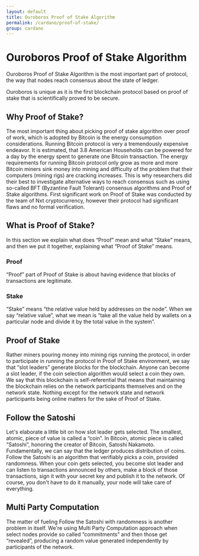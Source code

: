 ```yaml
---
layout: default
title: Ouroboros Proof of Stake Algorithm
permalink: /cardano/proof-of-stake/
group: cardano
---
```

# Ouroboros Proof of Stake Algorithm

[//]: # (<2017-02-21>)

Ouroboros Proof of Stake Algorithm is the most important part of
protocol, the way that nodes reach consensus about the state of ledger.

Ouroboros is unique as it is the first blockchain protocol based on
proof of stake that is scientifically proved to be secure.

## Why Proof of Stake?

The most important thing about picking proof of stake algorithm over
proof of work, which is adopted by Bitcoin is the energy consumption
considerations. Running Bitcoin protocol is very a tremendously
expensive endeavor. It is estimated, that 3.8 American Households can be
powered for a day by the energy spent to generate one Bitcoin
transaction. The energy requirements for running Bitcoin protocol only
grow as more and more Bitcoin miners sink money into mining and
difficulty of the problem that their computers (mining rigs) are
cracking increases. This is why researchers did their best to
investigate alternative ways to reach consensus such as using so-called
BFT (Byzantine Fault Tolerant) consensus algorithms and Proof of Stake
algorithms. First significant work on Proof of Stake was conducted by
the team of Nxt cryptocurrency, however their protocol had significant
flaws and no formal verification.

## What is Proof of Stake?

In this section we explain what does “Proof” mean and what “Stake”
means, and then we put it together, explaining what “Proof of Stake”
means.

### Proof

“Proof” part of Proof of Stake is about having evidence that blocks of
transactions are legitimate.

### Stake

“Stake” means “the relative value held by addresses on the node”. When
we say “relative value”, what we mean is “take all the value held by
wallets on a particular node and divide it by the total value in the
system”.

## Proof of Stake

Rather miners pouring money into mining rigs running the protocol, in
order to participate in running the protocol in Proof of Stake
environment, we say that “slot leaders” generate blocks for the
blockchain. Anyone can become a slot leader, if the coin selection
algorithm would select a coin they own. We say that this blockchain is
self-referential that means that maintaining the blockchain relies on
the network participants themselves and on the network state. Nothing
except for the network state and network participants being online
matters for the sake of Proof of Stake.

## Follow the Satoshi

Let's elaborate a little bit on how slot leader gets selected. The
smallest, atomic, piece of value is called a “coin”. In Bitcoin, atomic
piece is called “Satoshi”, honoring the creator of Bitcoin, Satoshi
Nakamoto. Fundamentally, we can say that the ledger produces
distribution of coins. Follow the Satoshi is an algorithm that
verifiably picks a coin, provided randomness. When your coin gets
selected, you become slot leader and can listen to transactions
announced by others, make a block of those transactions, sign it with
your secret key and publish it to the network. Of course, you don't have
to do it manually, your node will take care of everything.

## Multi Party Computation

The matter of fueling Follow the Satoshi with randomness is another
problem in itself. We're using Multi Party Computation approach when
select nodes provide so called “commitments” and then those get
“revealed”, producing a random value generated independently by
participants of the network.
